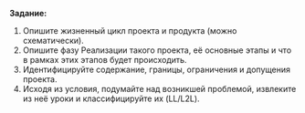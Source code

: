**Задание:**
1. Опишите жизненный цикл проекта и продукта (можно схематически).
2. Опишите фазу Реализации такого проекта, её основные этапы и что в рамках этих этапов будет происходить.
3. Идентифицируйте содержание, границы, ограничения и допущения проекта.
4. Исходя из условия, подумайте над возникшей проблемой, извлеките из неё уроки и классифицируйте их (LL/L2L).
